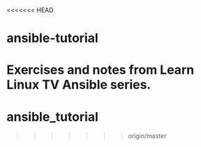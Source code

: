 <<<<<<< HEAD
# ansible-tutorial

Exercises and notes from Learn Linux TV Ansible series.  
=======
# ansible_tutorial
>>>>>>> origin/master
